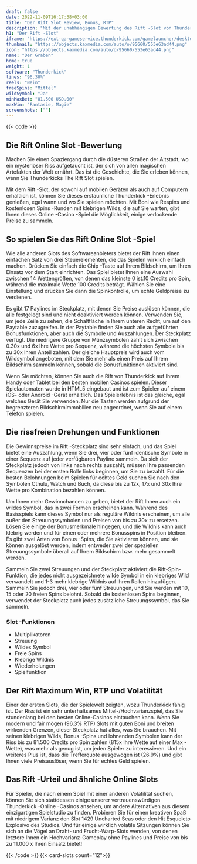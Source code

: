 ```yaml
---
draft: false
date: 2022-11-09T16:17:38+03:00
title: "Der Rift Slot Review, Bonus, RTP"
description: "Mit der unabhängigen Bewertung des Rift -Slot von Thunderkick können Sie kostenlos oder echtes Geld spielen und hier einen Bonus erhalten!"
h1: "Der Rift -Slot"
iframe: "https://ext-qa-gameservice.thunderkick.com/gamelauncher/desktopLauncher/external-lobby?gameId=tk-s1-g1&container=container&operatorId=2"
thumbnail: "https://objects.kaxmedia.com/auto/o/95660/553e63ad44.png"
icon: "https://objects.kaxmedia.com/auto/o/95660/553e63ad44.png"
name: "Der Graben"
home: true
weight: 1
software: "Thunderkick"
lines: "96.30%"
reels: "Nein"
freeSpins: "Mittel"
wildSymbol: "Ja"
minMaxBet: "81.500 USD.00"
maxWin: "Fantasie, Magie"
screenshots: [""]
---
```


{{< code >}}<h2>Die Rift Online Slot -Bewertung</h2><p>Machen Sie einen Spaziergang durch die düsteren Straßen der Altstadt, wo ein mysteriöser Riss aufgetaucht ist, der sich von allen magischen Artefakten der Welt ernährt. Das ist die Geschichte, die Sie erleben können, wenn Sie Thunderkicks The Rift Slot spielen.</p><p>Mit dem Rift -Slot, der sowohl auf mobilen Geräten als auch auf Computern erhältlich ist, können Sie dieses erstaunliche Thunderkick -Erlebnis genießen, egal wann und wo Sie spielen möchten. Mit Boni wie Respins und kostenlosen Spins -Runden mit klebrigen Wilds, die auf Sie warten, gibt Ihnen dieses Online -Casino -Spiel die Möglichkeit, einige verlockende Preise zu sammeln.</p><h2>So spielen Sie das Rift Online Slot -Spiel</h2><p>Wie alle anderen Slots des Softwareanbieters bietet der Rift Ihnen einen einfachen Satz von drei Steuerelementen, die das Spielen wirklich einfach machen. Drücken Sie einfach die Chip -Taste auf Ihrem Bildschirm, um Ihren Einsatz vor dem Start einrichten. Das Spiel bietet Ihnen eine Auswahl zwischen 14 Wettengrößen, von denen das kleinste 0 ist.10 Credits pro Spin, während die maximale Wette 100 Credits beträgt. Wählen Sie eine Einstellung und drücken Sie dann die Spinkontrolle, um echte Geldpreise zu verdienen.</p><p>Es gibt 17 Paylines im Steckplatz, mit denen Sie Preise auslösen können, die alle festgelegt sind und nicht deaktiviert werden können. Verwenden Sie, um jede Zeile zu sehen, die Schaltfläche in Ihrem unteren Recht, um auf den Paytable zuzugreifen. In der Paytable finden Sie auch alle aufgeführten Bonusfunktionen, aber auch die Symbole und Auszahlungen. Der Steckplatz verfügt. Die niedrigere Gruppe von Münzsymbolen zahlt sich zwischen 0.30x und 6x Ihre Wette pro Sequenz, während die höchsten Symbole bis zu 30x Ihren Anteil zahlen. Der gleiche Hauptpreis wird auch vom Wildsymbol angeboten, mit dem Sie mehr als einen Preis auf Ihrem Bildschirm sammeln können, sobald die Bonusfunktionen aktiviert sind.</p><p>Wenn Sie möchten, können Sie auch die Rift von Thunderkick auf Ihrem Handy oder Tablet bei den besten mobilen Casinos spielen. Dieser Spielautomaten wurde in HTML5 eingebaut und ist zum Spielen auf einem iOS- oder Android -Gerät erhältlich. Das Spielerlebnis ist das gleiche, egal welches Gerät Sie verwenden. Nur die Tasten werden aufgrund der begrenzteren Bildschirmimmobilien neu angeordnet, wenn Sie auf einem Telefon spielen.</p><h2>Die rissfreien Drehungen und Funktionen</h2><p>Die Gewinnspreise im Rift -Steckplatz sind sehr einfach, und das Spiel bietet eine Auszahlung, wenn Sie drei, vier oder fünf identische Symbole in einer Sequenz auf jeder verfügbaren Payline sammeln. Da sich der Steckplatz jedoch von links nach rechts auszahlt, müssen Ihre passenden Sequenzen bei der ersten Rolle links beginnen, um Sie zu bezahlt. Für die besten Belohnungen beim Spielen für echtes Geld suchen Sie nach den Symbolen Cthulu, Watch und Buch, da diese bis zu 12x, 17x und 30x Ihre Wette pro Kombination bezahlen können.</p><p>Um Ihnen mehr Gewinnchancen zu geben, bietet der Rift Ihnen auch ein wildes Symbol, das in zwei Formen erscheinen kann. Während des Basisspiels kann dieses Symbol nur als reguläre Wildnis erscheinen, um alle außer den Streuungssymbolen und Preisen von bis zu 30x zu ersetzen. Lösen Sie einige der Bonusmerkmale hingegen, und die Wildnis kann auch klebrig werden und für einen oder mehrere Bonusspins in Position bleiben. Es gibt zwei Arten von Bonus -Spins, die Sie aktivieren können, und sie können ausgelöst werden, indem entweder zwei der speziellen Streuungssymbole überall auf Ihrem Bildschirm bzw. mehr gesammelt werden.</p><p>Sammeln Sie zwei Streuungen und der Steckplatz aktiviert die Rift-Spin-Funktion, die jedes nicht ausgezeichnete wilde Symbol in ein klebriges Wild verwandelt und 1-3 mehr klebrige Wildnis auf Ihren Rollen hinzufügen. Sammeln Sie jedoch drei, vier oder fünf Streuungen, und Sie werden mit 10, 15 oder 20 freien Spins belohnt. Sobald die kostenlosen Spins beginnen, verwendet der Steckplatz auch jedes zusätzliche Streuungssymbol, das Sie sammeln.</p><h3>
Slot -Funktionen</h3><ul>
<li></span>
Multiplikatoren</li>
<li></span>
Streuung</li>
<li></span>
Wildes Symbol</li>
<li></span>
Freie Spins</li>
<li></span>
Klebrige Wildnis</li>
<li></span>
Wiederholungen</li>
<li></span>
Spielfunktion</li></ul><h2>Der Rift Maximum Win, RTP und Volatilität</h2><p>Einer der ersten Slots, die der Spielewelt zeigten, wozu Thunderkick fähig ist. Der Riss ist ein sehr unterhaltsames Mittel-/Hochvarianzspiel, das Sie stundenlang bei den besten Online-Casinos eintauchen kann. Wenn Sie modern und fair mögen (96.3% RTP) Slots mit guten Boni und breiten wirkenden Grenzen, dieser Steckplatz hat alles, was Sie brauchen. Mit seinen klebrigen Wilds, Bonus -Spins und lohnenden Symbolen kann der Riss bis zu 81.500 Credits pro Spin zahlen (815x Ihre Wette auf einer Max -Wette), was mehr als genug ist, um jeden Spieler zu interessieren. Und ein weiteres Plus ist, dass die Trefferquote ausgewogen ist (26.9%) und gibt Ihnen viele Preisauslöser, wenn Sie für echtes Geld spielen.</p><h2>Das Rift -Urteil und ähnliche Online Slots</h2><p>Für Spieler, die nach einem Spiel mit einer anderen Volatilität suchen, können Sie sich stattdessen einige unserer vertrauenswürdigen Thunderkick -Online -Casinos ansehen, um andere Alternativen aus diesem einzigartigen Spielstudio zu finden. Probieren Sie für einen kreativen Spaß mit niedrigem Varianz den Slot 1429 Uncharted Seas oder den Hit Esqueleto Explosivo des Studios. Und für einige wirklich volatile Sitzungen können Sie sich an die Vögel an Draht- und Frucht-Warp-Slots wenden, von denen letztere Ihnen ein Hochvarianz-Gameplay ohne Paylines und Preise von bis zu 11.000 x Ihren Einsatz bietet!</p>{{< /code >}}
{{< card-slots count="12">}}
